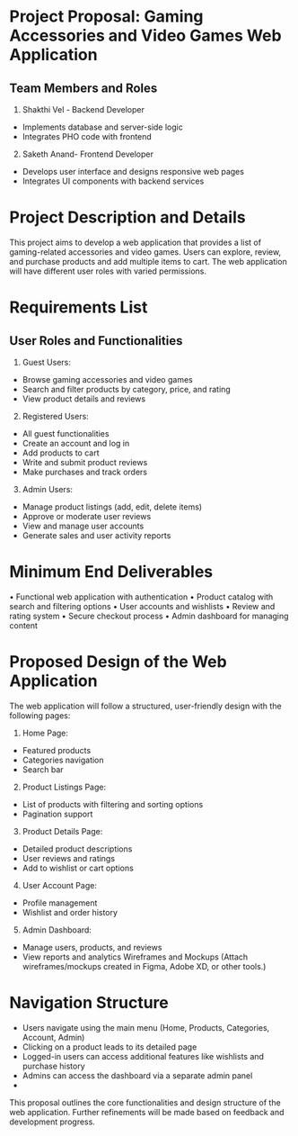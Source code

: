# Project Proposal: Gaming Accessories and Video Games Web Application
## Team Members and Roles
1.	Shakthi Vel - Backend Developer
-	Implements database and server-side logic
-	Integrates PHO code with frontend
2.	Saketh Anand- Frontend Developer
-	Develops user interface and designs responsive web pages
-	Integrates UI components with backend services

# Project Description and Details
This project aims to develop a web application that provides a list of gaming-related accessories and video games. Users can explore, review, and purchase products and add multiple items to cart. The web application will have different user roles with varied permissions.
# Requirements List
## User Roles and Functionalities
1.	Guest Users:
-	Browse gaming accessories and video games
-	Search and filter products by category, price, and rating
-	View product details and reviews
2.	Registered Users:
-	All guest functionalities
-	Create an account and log in
-	Add products to cart
-	Write and submit product reviews
-	Make purchases and track orders
3.	Admin Users:
-	Manage product listings (add, edit, delete items)
-	Approve or moderate user reviews
-	View and manage user accounts
-	Generate sales and user activity reports
# Minimum End Deliverables
•	Functional web application with authentication
•	Product catalog with search and filtering options
•	User accounts and wishlists
•	Review and rating system
•	Secure checkout process
•	Admin dashboard for managing content
# Proposed Design of the Web Application
The web application will follow a structured, user-friendly design with the following pages:
1.	Home Page:
-	Featured products
-	Categories navigation
-	Search bar
2.	Product Listings Page:
-	List of products with filtering and sorting options
-	Pagination support
3.	Product Details Page:
-	Detailed product descriptions
-	User reviews and ratings
-	Add to wishlist or cart options
4.	User Account Page:
-	Profile management
-	Wishlist and order history
5.	Admin Dashboard:
-	Manage users, products, and reviews
-	View reports and analytics
Wireframes and Mockups
(Attach wireframes/mockups created in Figma, Adobe XD, or other tools.)
# Navigation Structure
-	Users navigate using the main menu (Home, Products, Categories, Account, Admin)
-	Clicking on a product leads to its detailed page
-	Logged-in users can access additional features like wishlists and purchase history
-	Admins can access the dashboard via a separate admin panel
-	
This proposal outlines the core functionalities and design structure of the web application. Further refinements will be made based on feedback and development progress.

